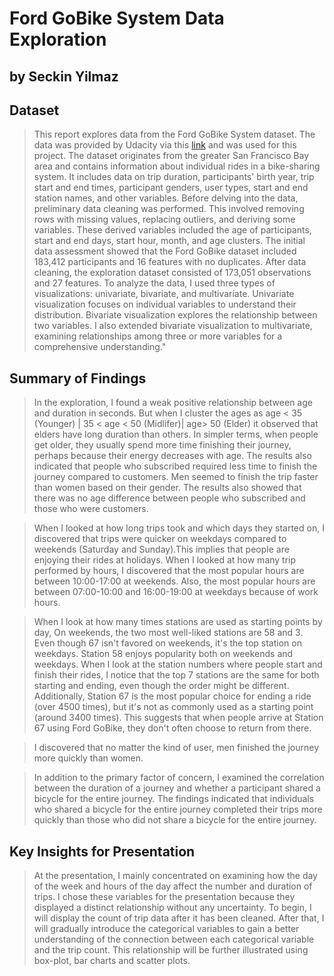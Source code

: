 # Ford GoBike System Data Exploration
## by Seckin Yilmaz


## Dataset

>  This report explores data from the Ford GoBike System dataset. The data was provided by Udacity via this [link](https://video.udacity-data.com/topher/2023/July/64ac0039_fordgobike-tripdata/fordgobike-tripdata.csv) and was used for this project. The dataset originates from the greater San Francisco Bay area and contains information about individual rides in a bike-sharing system. It includes data on trip duration, participants' birth year, trip start and end times, participant genders, user types, start and end station names, and other variables. Before delving into the data, preliminary data cleaning was performed. This involved removing rows with missing values, replacing outliers, and deriving some variables. These derived variables included the age of participants, start and end days, start hour, month, and age clusters. The initial data assessment showed that the Ford GoBike dataset included 183,412 participants and 16 features with no duplicates. After data cleaning, the exploration dataset consisted of 173,051 observations and 27 features. To analyze the data, I used three types of visualizations: univariate, bivariate, and multivariate. Univariate visualization focuses on individual variables to understand their distribution. Bivariate visualization explores the relationship between two variables. I also extended bivariate visualization to multivariate, examining relationships among three or more variables for a comprehensive understanding."

## Summary of Findings

> In the exploration, I found a weak positive relationship between age and duration in seconds. But when I cluster the ages as age < 35 (Younger) | 35 < age < 50 (Midlifer)| age> 50 (Elder) it observed that elders have long duration than others. In simpler terms, when people get older, they usually spend more time finishing their journey, perhaps because their energy decreases with age. The results also indicated that people who subscribed required less time to finish the journey compared to customers. Men seemed to finish the trip faster than women based on their gender. The results also showed that there was no age difference between people who subscribed and those who were customers. 

> When I looked at how long trips took and which days they started on, I discovered that trips were quicker on weekdays compared to weekends (Saturday and Sunday).This implies that people are enjoying their rides at holidays. When I looked at how many trip performed by hours, I discovered that the most popular hours are between 10:00-17:00 at weekends. Also, the most popular hours are between 07:00-10:00 and 16:00-19:00 at weekdays because of work hours. 

> When I look at how many times stations are used as starting points by day, On weekends, the two most well-liked stations are 58 and 3. Even though 67 isn't favored on weekends, it's the top station on weekdays. Station 58 enjoys popularity both on weekends and weekdays. When I look at the station numbers where people start and finish their rides, I notice that the top 7 stations are the same for both starting and ending, even though the order might be different. Additionally, Station 67 is the most popular choice for ending a ride (over 4500 times), but it's not as commonly used as a starting point (around 3400 times). This suggests that when people arrive at Station 67 using Ford GoBike, they don't often choose to return from there.

> I discovered that no matter the kind of user, men finished the journey more quickly than women.

> In addition to the primary factor of concern, I examined the correlation between the duration of a journey and whether a participant shared a bicycle for the entire journey. The findings indicated that individuals who shared a bicycle for the entire journey completed their trips more quickly than those who did not share a bicycle for the entire journey.

## Key Insights for Presentation

> At the presentation, I mainly concentrated on examining how the day of the week and hours of the day affect the number and duration of trips. I chose these variables for the presentation because they displayed a distinct relationship without any uncertainty. To begin, I will display the count of trip data after it has been cleaned. After that, I will gradually introduce the categorical variables to gain a better understanding of the connection between each categorical variable and the trip count. This relationship will be further illustrated using box-plot, bar charts and scatter plots.

